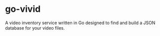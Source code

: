 # go-vivid
A video inventory service written in Go designed to find and build a JSON database for your video files.
